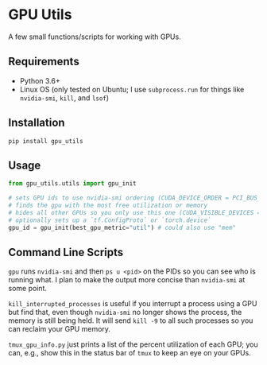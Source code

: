 # GPU Utils

A few small functions/scripts for working with GPUs.

## Requirements

* Python 3.6+
* Linux OS (only tested on Ubuntu; I use `subprocess.run` for things like `nvidia-smi`, `kill`, and `lsof`)

## Installation

```
pip install gpu_utils
```

## Usage

```python
from gpu_utils.utils import gpu_init

# sets GPU ids to use nvidia-smi ordering (CUDA_DEVICE_ORDER = PCI_BUS_ID)
# finds the gpu with the most free utilization or memory
# hides all other GPUs so you only use this one (CUDA_VISIBLE_DEVICES = <gpu_id>)
# optionally sets up a `tf.ConfigProto` or `torch.device`
gpu_id = gpu_init(best_gpu_metric="util") # could also use "mem"
```

## Command Line Scripts

`gpu` runs `nvidia-smi` and then `ps u <pid>` on the PIDs so you can see who is running what. I plan to make the output more concise than `nvidia-smi` at some point.

`kill_interrupted_processes` is useful if you interrupt a process using a GPU but find that, even though `nvidia-smi` no longer shows the process, the memory is still being held. It will send `kill -9` to all such processes so you can reclaim your GPU memory.

`tmux_gpu_info.py` just prints a list of the percent utilization of each GPU; you can, e.g., show this in the status bar of `tmux` to keep an eye on your GPUs.
